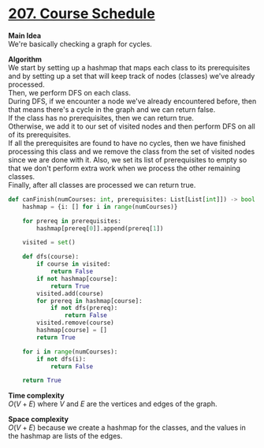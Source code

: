 # [207. Course Schedule](https://leetcode.com/problems/course-schedule/)

**Main Idea**  
We're basically checking a graph for cycles.

**Algorithm**  
We start by setting up a hashmap that maps each class to its prerequisites and by setting up a set that will keep track of nodes (classes) we've already processed.  
Then,  we perform DFS on each class.  
During DFS, if we encounter a node we've already encountered before, then that means there's a cycle in the graph and we can return false.  
If the class has no prerequisites, then we can return true.  
Otherwise, we add it to our set of visited nodes and then perform DFS on all of its prerequisites.  
If all the prerequisites are found to have no cycles, then we have finished processing this class and we remove the class from the set of visited nodes since we are done with it. Also, we set its list of prerequisites to empty so that we don't perform extra work when we process the other remaining classes.  
Finally, after all classes are processed we can return true.

```python
def canFinish(numCourses: int, prerequisites: List[List[int]]) -> bool:
    hashmap = {i: [] for i in range(numCourses)}

    for prereq in prerequisites:
        hashmap[prereq[0]].append(prereq[1])

    visited = set()

    def dfs(course):
        if course in visited:
            return False
        if not hashmap[course]:
            return True
        visited.add(course)
        for prereq in hashmap[course]:
            if not dfs(prereq):
                return False
        visited.remove(course)
        hashmap[course] = []
        return True

    for i in range(numCourses):
        if not dfs(i):
            return False

    return True
```

**Time complexity**  
$O(V+E)$ where $V$ and $E$ are the vertices and edges of the graph.

**Space complexity**  
$O(V+E)$ because we create a hashmap for the classes, and the values in the hashmap are lists of the edges.
